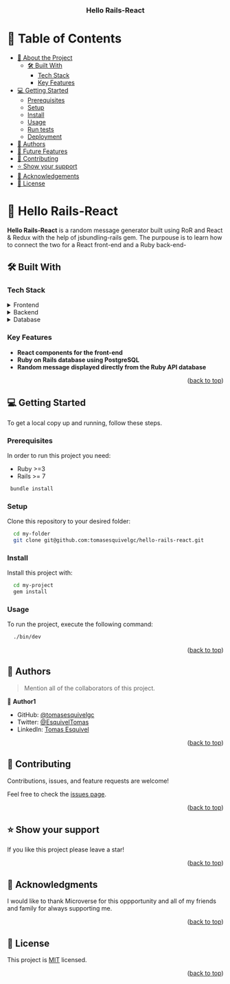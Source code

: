 <a name="readme-top"></a>

<div align="center">

  <h3><b>Hello Rails-React</b></h3>

</div>

<!-- TABLE OF CONTENTS -->

# 📗 Table of Contents

- [📖 About the Project](#about-project)
  - [🛠 Built With](#built-with)
    - [Tech Stack](#tech-stack)
    - [Key Features](#key-features)
- [💻 Getting Started](#getting-started)
  - [Prerequisites](#prerequisites)
  - [Setup](#setup)
  - [Install](#install)
  - [Usage](#usage)
  - [Run tests](#run-tests)
  - [Deployment](#deployment)
- [👥 Authors](#authors)
- [🔭 Future Features](#future-features)
- [🤝 Contributing](#contributing)
- [⭐️ Show your support](#support)
- [🙏 Acknowledgements](#acknowledgements)
- [📝 License](#license)

<!-- PROJECT DESCRIPTION -->

# 📖 Hello Rails-React <a name="about-project"></a>

**Hello Rails-React** is a random message generator built using RoR and React & Redux with the help of jsbundling-rails gem. The purpouse is to learn how to connect the two for a React front-end and a Ruby back-end-

## 🛠 Built With <a name="built-with"></a>

### Tech Stack <a name="tech-stack"></a>

<details>
  <summary>Frontend</summary>
  <ul>
    <li><a href="https://reactjs.org/">React.js</a></li>
  </ul>
</details>

<details>
  <summary>Backend</summary>
  <ul>
    <li><a href="https://www.ruby-lang.org/en/">Ruby on Rails</a></li>
  </ul>
</details>

<details>
<summary>Database</summary>
  <ul>
    <li><a href="https://www.postgresql.org/">PostgreSQL</a></li>
  </ul>
</details>

<!-- Features -->

### Key Features <a name="key-features"></a>

- **React components for the front-end**
- **Ruby on Rails database using PostgreSQL**
- **Random message displayed directly from the Ruby API database**

<p align="right">(<a href="#readme-top">back to top</a>)</p>

<!-- GETTING STARTED -->

## 💻 Getting Started <a name="getting-started"></a>

To get a local copy up and running, follow these steps.

### Prerequisites

In order to run this project you need:

 - Ruby >=3
 - Rails >= 7

```sh
 bundle install
```

### Setup

Clone this repository to your desired folder:

```sh
  cd my-folder
  git clone git@github.com:tomasesquivelgc/hello-rails-react.git
```

### Install

Install this project with:

```sh
  cd my-project
  gem install
```

### Usage

To run the project, execute the following command:

```sh
  ./bin/dev
```

<p align="right">(<a href="#readme-top">back to top</a>)</p>

<!-- AUTHORS -->

## 👥 Authors <a name="authors"></a>

> Mention all of the collaborators of this project.

👤 **Author1**

- GitHub: [@tomasesquivelgc](https://github.com/tomasesquivelgc)
- Twitter: [@EsquivelTomas](https://twitter.com/EsquivelTomas)
- LinkedIn: [Tomas Esquivel](https://www.linkedin.com/in/tomás-esquivel-b2160568/)

<p align="right">(<a href="#readme-top">back to top</a>)</p>

<!-- CONTRIBUTING -->

## 🤝 Contributing <a name="contributing"></a>

Contributions, issues, and feature requests are welcome!

Feel free to check the [issues page](../../issues/).

<p align="right">(<a href="#readme-top">back to top</a>)</p>

<!-- SUPPORT -->

## ⭐️ Show your support <a name="support"></a>

If you like this project please leave a star!

<p align="right">(<a href="#readme-top">back to top</a>)</p>

<!-- ACKNOWLEDGEMENTS -->

## 🙏 Acknowledgments <a name="acknowledgements"></a>

I would like to thank Microverse for this oppportunity and all of my friends and family for always supporting me.

<p align="right">(<a href="#readme-top">back to top</a>)</p>

## 📝 License <a name="license"></a>

This project is [MIT](./LICENSE) licensed.

<p align="right">(<a href="#readme-top">back to top</a>)</p>